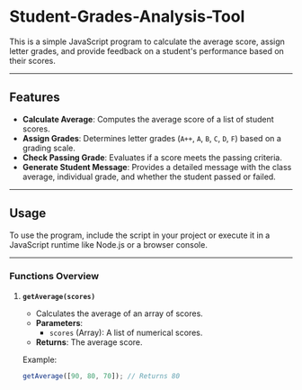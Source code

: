 # Student-Grades-Analysis-Tool
This is a simple JavaScript program to calculate the average score, assign letter grades, and provide feedback on a student's performance based on their scores.

---
## Features

- **Calculate Average**: Computes the average score of a list of student scores.
- **Assign Grades**: Determines letter grades (`A++`, `A`, `B`, `C`, `D`, `F`) based on a grading scale.
- **Check Passing Grade**: Evaluates if a score meets the passing criteria.
- **Generate Student Message**: Provides a detailed message with the class average, individual grade, and whether the student passed or failed.

---
## Usage

To use the program, include the script in your project or execute it in a JavaScript runtime like Node.js or a browser console.

---
### Functions Overview

1. **`getAverage(scores)`**
   - Calculates the average of an array of scores.
   - **Parameters**: 
     - `scores` (Array): A list of numerical scores.
   - **Returns**: The average score.

   Example:
   ```javascript
   getAverage([90, 80, 70]); // Returns 80
